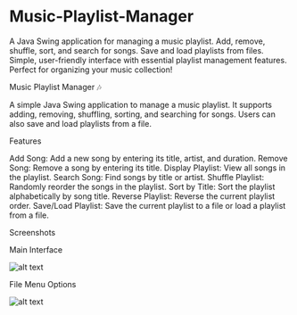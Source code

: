 # Music-Playlist-Manager
 A Java Swing application for managing a music playlist. Add, remove, shuffle, sort, and search for songs. Save and load playlists from files. Simple, user-friendly interface with essential playlist management features. Perfect for organizing your music collection!

Music Playlist Manager 🎶

A simple Java Swing application to manage a music playlist. It supports adding, removing, shuffling, sorting, and searching for songs. Users can also save and load playlists from a file.

Features

Add Song: Add a new song by entering its title, artist, and duration.
Remove Song: Remove a song by entering its title.
Display Playlist: View all songs in the playlist.
Search Song: Find songs by title or artist.
Shuffle Playlist: Randomly reorder the songs in the playlist.
Sort by Title: Sort the playlist alphabetically by song title.
Reverse Playlist: Reverse the current playlist order.
Save/Load Playlist: Save the current playlist to a file or load a playlist from a file.

Screenshots

Main Interface

![alt text](<Screenshot 2024-11-03 at 7.18.30 PM.png>)

File Menu Options

![alt text](<Screenshot 2024-11-03 at 7.21.05 PM.png>)
